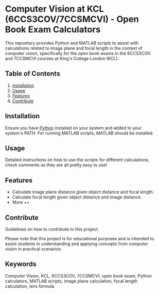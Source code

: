 # Computer Vision at KCL (6CCS3COV/7CCSMCVI) - Open Book Exam Calculators

This repository provides Python and MATLAB scripts to assist with calculations related to image plane and focal length in the context of computer vision, specifically for the open book exams in the 6CCS3COV and 7CCSMCVI courses at King's College London (KCL).

## Table of Contents
1. [Installation](#installation)
2. [Usage](#usage)
3. [Features](#features)
4. [Contribute](#contribute)

## Installation

Ensure you have [Python](https://www.python.org/downloads/) installed on your system and added to your system's PATH. For running MATLAB scripts, MATLAB should be installed.

## Usage

Detailed instructions on how to use the scripts for different calculations, check comments as they are all pretty easy to use!

## Features

- Calculate image plane distance given object distance and focal length.
- Calculate focal length given object distance and image distance.
- More ++

## Contribute

Guidelines on how to contribute to this project.

Please note that this project is for educational purposes and is intended to assist students in understanding and applying concepts from computer vision in practical scenarios.

## Keywords

Computer Vision, KCL, 6CCS3COV, 7CCSMCVI, open book exam, Python calculators, MATLAB scripts, image plane calculation, focal length calculation, lens formula
